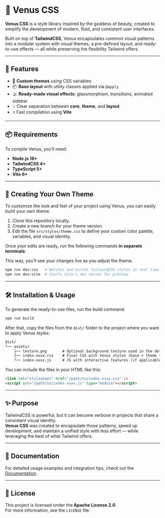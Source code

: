 # 🌸 Venus CSS

**Venus CSS** is a style library inspired by the goddess of beauty, created to simplify the development of modern, fluid, and consistent user interfaces.

Built on top of **TailwindCSS**, Venus encapsulates common visual patterns into a modular system with visual themes, a pre-defined layout, and ready-to-use effects — all while preserving the flexibility Tailwind offers.

---

## 🚀 Features

- 🎨 **Custom themes** using CSS variables
- 📦 **Base layout** with utility classes applied via `@apply`
- 🌫️ **Ready-made visual effects**: glassmorphism, transitions, animated sidebar
- 💡 Clear separation between **core**, **theme**, and **layout**
- ⚡ Fast compilation using **Vite**

---

## 📦 Requirements

To compile Venus, you’ll need:

- **Node.js 18+**
- **TailwindCSS 4+**
- **TypeScript 5+**
- **Vite 6+**

---

## 🎨 Creating Your Own Theme

To customize the look and feel of your project using Venus, you can easily build your own theme.

1. Clone this repository locally.
2. Create a new branch for your theme version.
3. Edit the file `src/styles/theme.css` to define your custom color palette, variables, and visual identity.

Once your edits are ready, run the following commands **in separate terminals**:

This way, you'll see your changes live as you adjust the theme.

```bash
npm run dev:css   # Watches and builds TailwindCSS styles in real time
npm run dev:vite  # Starts Vite's dev server for preview
```

---

## 🛠️ Installation & Usage

To generate the ready-to-use files, run the build command:

```bash
npm run build
```

After that, copy the files from the `dist/` folder to the project where you want to apply Venus styles:

```txt
dist/
└── assets/
    ├── texture.png       # Optional background texture used in the default theme
    ├── index-xxxx.css    # Final CSS with Venus styles (base + theme + layout)
    └── index-xxxx.js     # JS with interactive features (if applicable)
```

You can include the files in your HTML like this:

```html
<link rel="stylesheet" href="/path/to/index-xxxx.css" />
<script src="/path/to/index-xxxx.js" type="module"></script>
```

---

## ✨ Purpose

TailwindCSS is powerful, but it can become verbose in projects that share a consistent visual identity.  
**Venus CSS** was created to encapsulate those patterns, speed up development, and maintain a unified style with less effort — while leveraging the best of what Tailwind offers.

---

## 📘 Documentation

For detailed usage examples and integration tips, check out the [Documentation](./DOCUMENTATION.md).

---

## 📄 License

This project is licensed under the **Apache License 2.0**.  
For more information, see the `LICENSE` file.
